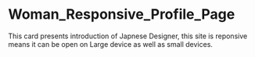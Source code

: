 # Woman_Responsive_Profile_Page
This card presents introduction of Japnese Designer, this site is reponsive means it can be open on Large device as well as small devices.
